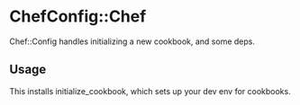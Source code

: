 # ChefConfig::Chef

Chef::Config handles initializing a new cookbook, and some deps.

## Usage

This installs initialize_cookbook, which sets up your dev env for cookbooks.
